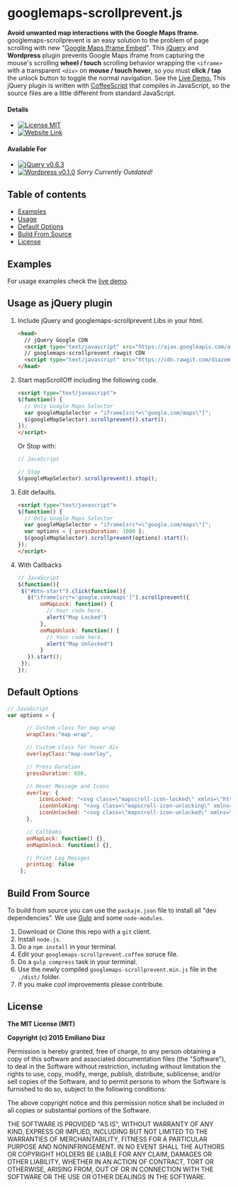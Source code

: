 # googlemaps-scrollprevent.js
**Avoid unwanted map interactions with the Google Maps Iframe.**
googlemaps-scrollprevent is an easy solution to the problem of page scrolling with new "[Google Maps Iframe Embed](https://developers.google.com/maps/documentation/embed/guide)".
This [jQuery](http://www.jquery.com) and **Wordpress** plugin prevents Google Maps iframe from capturing the mouse's scrolling **wheel / touch** scrolling behavior wrapping the ``` <iframe>  ``` with a transparent ``` <div> ``` on **mouse / touch hover**, so you must **click / tap** the unlock button to toggle the normal navigation. See the [Live Demo.](http://diazemiliano.github.io/googlemaps-scrollprevent)
This jQuery plugin is written with [CoffeeScript](http://coffeescript.org/) that compiles in JavaScript, so the source files are a little different from standard JavaScript.

#### Details
* [![License MIT](https://img.shields.io/badge/license-MIT-blue.svg)](https://github.com/diazemiliano/googlemaps-scrollprevent/blob/master/LICENSE)
* [![Website Link](https://img.shields.io/badge/website-http%3A%2F%2Fdiazemiliano.github.io%2Fgooglemaps--scrollprevent-blue.svg)](http://diazemiliano.github.io/googlemaps-scrollprevent/)

#### Available For
* [![jQuery v0.6.3](https://img.shields.io/badge/jQuery-0.6.3-brightgreen.svg)](https://github.com/diazemiliano/googlemaps-scrollprevent/releases)
* [![Wordpress v0.1.0](https://img.shields.io/badge/Wordpress-0.1.0-brightgreen.svg)](https://github.com/diazemiliano/googlemaps-scrollprevent/tree/wordpress) *Sorry Currently Outdated!*

## Table of contents
- [Examples](#examples)
- [Usage](#usage-as-jquery-plugin)
- [Default Options](#default-options)
- [Build From Source](#build-from-source)
- [License](#license)

## Examples
For usage examples check the [live demo](http://diazemiliano.github.io/googlemaps-scrollprevent).

## Usage as jQuery plugin
1. Include jQuery and googlemaps-scrollprevent Libs in your html.

    ``` html
    <head>
      // jQuery Google CDN
      <script type="text/javascript" src="https://ajax.googleapis.com/ajax/libs/jquery/2.1.4/jquery.min.js?ver=2.1.4"></script>
      // googlemaps-scrollprevent rawgit CDN
      <script type="text/javascript" src="https://cdn.rawgit.com/diazemiliano/googlemaps-scrollprevent/master/dist/googlemaps-scrollprevent.js"></script>
    </head>
    ```

1. Start mapScrollOff including the following code.

    ``` html
    <script type="text/javascript">
    $(function() {
      // Only Google Maps Selector
      var googleMapSelector = "iframe[src*=\"google.com/maps\"]";
      $(googleMapSelector).scrollprevent().start();
    });
    </script>
    ```
    Or Stop with:
    ``` javascript
    // JavaScript

    // Stop
    $(googleMapSelector).scrollprevent().stop();
    ```

1. Edit defaults.

    ``` html
    <script type="text/javascript">
    $(function() {
      // Only Google Maps Selector
      var googleMapSelector = "iframe[src*=\"google.com/maps\"]";
      var options = { pressDuration: 1000 };
      $(googleMapSelector).scrollprevent(options).start();
    });
    </script>
    ```

1. With Callbacks

    ``` javascript
    // JavaScript
    $(function(){
     $("#btn-start").click(function(){
       $("iframe[src*='google.com/maps']").scrollprevent({
           onMapLock: function() {
             // Your code here.
             alert("Map Locked")
           },
           onMapUnlock: function() {
             // Your code here.
             alert("Map Unlocked")
           }
       }).start();
     });
    });
    ```

## Default Options
``` javascript
// JavaScript
var options = {

      // Custom class for map wrap
      wrapClass:"map-wrap",

      // Custom class for hover div
      overlayClass:"map-overlay",

      // Press Duration
      pressDuration: 650,

      // Hover Message and Icons
      overlay: {
          iconLocked: "<svg class=\"mapscroll-icon-locked\" xmlns=\"http://www.w3.org/2000/svg\" width=\"22\" height=\"22\" viewBox=\"0 0 1792 1792\" > <path transform=\"translate(1)\" d=\"M640 768h512v-192q0-106-75-181t-181-75-181 75-75 181v192zm832 96v576q0 40-28 68t-68 28h-960q-40 0-68-28t-28-68v-576q0-40 28-68t68-28h32v-192q0-184 132-316t316-132 316 132 132 316v192h32q40 0 68 28t28 68z\" /> </svg>",
          iconUnloking: "<svg class=\"mapscroll-icon-unlocking\" xmlns=\"http://www.w3.org/2000/svg\" width=\"22\" height=\"22\" viewBox=\"0 0 1792 1792\"> <path transform=\"translate(1)\" d=\"M1376 768q40 0 68 28t28 68v576q0 40-28 68t-68 28h-960q-40 0-68-28t-28-68v-576q0-40 28-68t68-28h32v-320q0-185 131.5-316.5t316.5-131.5 316.5 131.5 131.5 316.5q0 26-19 45t-45 19h-64q-26 0-45-19t-19-45q0-106-75-181t-181-75-181 75-75 181v320h736z\" /> </svg>",
          iconUnlocked: "<svg class=\"mapscroll-icon-unlocked\" xmlns=\"http://www.w3.org/2000/svg\" width=\"22\" height=\"22\" viewBox=\"0 0 1792 1792\"> <path transform=\"translate(1)\" d=\"M1728 576v256q0 26-19 45t-45 19h-64q-26 0-45-19t-19-45v-256q0-106-75-181t-181-75-181 75-75 181v192h96q40 0 68 28t28 68v576q0 40-28 68t-68 28h-960q-40 0-68-28t-28-68v-576q0-40 28-68t68-28h672v-192q0-185 131.5-316.5t316.5-131.5 316.5 131.5 131.5 316.5z\" /> </svg>"
      },

      // Callbaks
      onMapLock: function() {},
      onMapUnlock: function() {},

      // Print Log Messges
      printLog: false
    };
```

## Build From Source
To build from source you can use the ```packaje.json``` file to install all "dev dependencies". We use [Gulp](gulpjs.com/) and some ```node-modules```.

1. Download or Clone this repo with a ```git``` client.
2. Install ```node.js```.
3. Do a ```npm install``` in your terminal.
4. Edit your ```googlemaps-scrollprevent.coffee``` soruce file.
5. Do a ````gulp compress```` task in your terminal.
6. Use the newly compiled ```googlemaps-scrollprevent.min.js``` file in the ```./dist/``` folder.
7. If you make *cool* improvements please contribute.

## License
**The MIT License (MIT)**

**Copyright (c) 2015 Emiliano Díaz**

Permission is hereby granted, free of charge, to any person obtaining a copy
of this software and associated documentation files (the "Software"), to deal
in the Software without restriction, including without limitation the rights
to use, copy, modify, merge, publish, distribute, sublicense, and/or sell
copies of the Software, and to permit persons to whom the Software is
furnished to do so, subject to the following conditions:

The above copyright notice and this permission notice shall be included in all
copies or substantial portions of the Software.

THE SOFTWARE IS PROVIDED "AS IS", WITHOUT WARRANTY OF ANY KIND, EXPRESS OR
IMPLIED, INCLUDING BUT NOT LIMITED TO THE WARRANTIES OF MERCHANTABILITY,
FITNESS FOR A PARTICULAR PURPOSE AND NONINFRINGEMENT. IN NO EVENT SHALL THE
AUTHORS OR COPYRIGHT HOLDERS BE LIABLE FOR ANY CLAIM, DAMAGES OR OTHER
LIABILITY, WHETHER IN AN ACTION OF CONTRACT, TORT OR OTHERWISE, ARISING FROM,
OUT OF OR IN CONNECTION WITH THE SOFTWARE OR THE USE OR OTHER DEALINGS IN THE
SOFTWARE.
